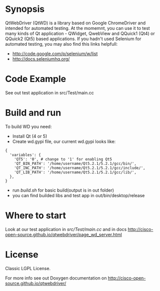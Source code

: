 # Synopsis
QtWebDriver (QtWD) is a library based on Google ChromeDriver and intended for automated testing. At the momemnt, you can use it to test many kinds of Qt application - QWidget, QwebView and QQuick1 (Qt4) or QQuick2 (Qt5) based applications. If you hadn't used Selenium for automated testing, you may also find this links helpfull:
* http://code.google.com/p/selenium/w/list
* http://docs.seleniumhq.org/
# Code Example
See out test application in src/Test/main.cc

# Build and run
To build WD you need:
* Install Qt (4 or 5)
* Create wd.gypi file, our current wd.gypi looks like: 
```
{
  'variables': {
    'QT5': '0', # change to '1' for enabling Qt5
    'QT_BIN_PATH': '/home/username/Qt5.2.1/5.2.1/gcc/bin/',
    'QT_INC_PATH': '/home/username/Qt5.2.1/5.2.1/gcc/include/',
    'QT_LIB_PATH': '/home/username/Qt5.2.1/5.2.1/gcc/lib/',
  },
}

```
* run *build.sh* for basic build(output is in out folder)
* you can find builded libs and test app in out/bin/desktop/release

# Where to start
Look at our test application in *src/Test/main.cc* and in docs http://cisco-open-source.github.io/qtwebdriver/page_wd_server.html

# License
Classic LGPL License. 

For more info see out Doxygen documentation on http://cisco-open-source.github.io/qtwebdriver/
